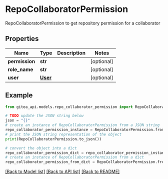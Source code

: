 # RepoCollaboratorPermission

RepoCollaboratorPermission to get repository permission for a collaborator

## Properties

Name | Type | Description | Notes
------------ | ------------- | ------------- | -------------
**permission** | **str** |  | [optional] 
**role_name** | **str** |  | [optional] 
**user** | [**User**](User.md) |  | [optional] 

## Example

```python
from gitea_api.models.repo_collaborator_permission import RepoCollaboratorPermission

# TODO update the JSON string below
json = "{}"
# create an instance of RepoCollaboratorPermission from a JSON string
repo_collaborator_permission_instance = RepoCollaboratorPermission.from_json(json)
# print the JSON string representation of the object
print(RepoCollaboratorPermission.to_json())

# convert the object into a dict
repo_collaborator_permission_dict = repo_collaborator_permission_instance.to_dict()
# create an instance of RepoCollaboratorPermission from a dict
repo_collaborator_permission_from_dict = RepoCollaboratorPermission.from_dict(repo_collaborator_permission_dict)
```
[[Back to Model list]](../README.md#documentation-for-models) [[Back to API list]](../README.md#documentation-for-api-endpoints) [[Back to README]](../README.md)


